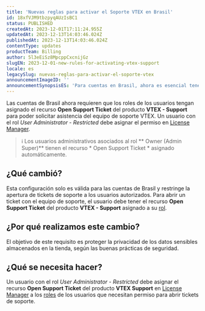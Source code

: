 ```yaml
---
title: 'Nuevas reglas para activar el Soporte VTEX en Brasil'
id: 18xfVJM9tbzpyqAUzIsBC1
status: PUBLISHED
createdAt: 2023-12-01T17:11:24.955Z
updatedAt: 2023-12-13T14:03:46.024Z
publishedAt: 2023-12-13T14:03:46.024Z
contentType: updates
productTeam: Billing
author: 5l3eEiSz8MpcppCxcnijGz
slugEN: 2023-12-01-new-rules-for-activating-vtex-support
locale: es
legacySlug: nuevas-reglas-para-activar-el-soporte-vtex
announcementImageID: ''
announcementSynopsisES: 'Para cuentas en Brasil, ahora es esencial tener Open Support Ticket en el perfil de acceso para usar el soporte de VTEX.'
---
```


Las cuentas de Brasil ahora requieren que los roles de los usuarios tengan asignado el recurso **Open Support Ticket** del producto **VTEX - Support** para poder solicitar asistencia del equipo de soporte VTEX. Un usuario con el rol *User Administrator - Restricted* debe asignar el permiso en [License Manager](https://help.vtex.com/es/tutorial/recursos-del-license-manager--3q6ztrC8YynQf6rdc6euk3?&utm_source=autocomplete).

>ℹ️ Los usuarios administrativos asociados al rol ** Owner (Admin Super)** tienen el recurso * Open Support Ticket * asignado automáticamente. 

## ¿Qué cambió?

Esta configuración solo es válida para las cuentas de Brasil y restringe la apertura de tickets de soporte a los usuarios autorizados. Para abrir un ticket con el equipo de soporte, el usuario debe tener el recurso **Open Support Ticket** del producto **VTEX - Support** asignado a su [rol](https://help.vtex.com/es/tutorial/roles--7HKK5Uau2H6wxE1rH5oRbc).

## ¿Por qué realizamos este cambio?

El objetivo de este requisito es proteger la privacidad de los datos sensibles almacenados en la tienda, según las buenas prácticas de seguridad.

## ¿Qué se necesita hacer?

Un usuario con el rol *User Administrator - Restricted* debe asignar el recurso **Open Support Ticket** del producto **VTEX Support** en [License Manager](https://help.vtex.com/es/tutorial/recursos-del-license-manager--3q6ztrC8YynQf6rdc6euk3?&utm_source=autocomplete) a los [roles](https://help.vtex.com/es/tutorial/roles--7HKK5Uau2H6wxE1rH5oRbc) de los usuarios que necesitan permiso para abrir tickets de soporte.
